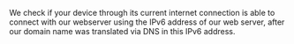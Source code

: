 We check if your device through its current internet connection is able to connect with our webserver using the IPv6 address of our web server, after our domain name was translated via DNS in this IPv6 address.

